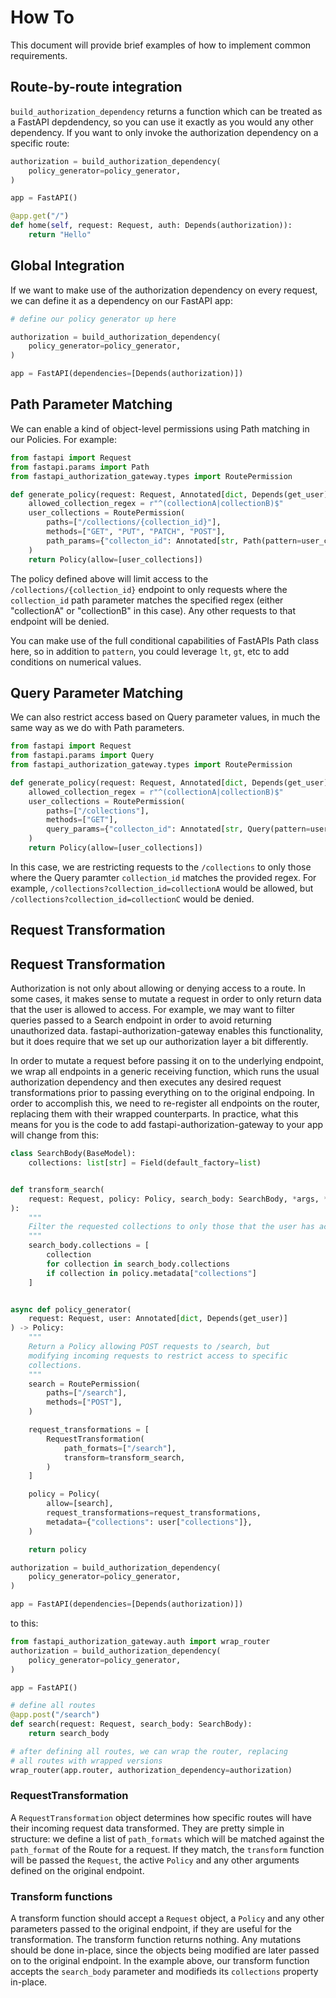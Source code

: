 # How To

This document will provide brief examples of how to implement common requirements.

## Route-by-route integration

`build_authorization_dependency` returns a function which can be treated as a FastAPI depdendency, so you can use it exactly as you would any other dependency. If you want to only invoke the authorization dependency on a specific route:

```python
authorization = build_authorization_dependency(
    policy_generator=policy_generator,
)

app = FastAPI()

@app.get("/")
def home(self, request: Request, auth: Depends(authorization)):
    return "Hello"

```

## Global Integration

If we want to make use of the authorization dependency on every request, we can define it as a dependency on our FastAPI app:

```python
# define our policy generator up here

authorization = build_authorization_dependency(
    policy_generator=policy_generator,
)

app = FastAPI(dependencies=[Depends(authorization)])
```

## Path Parameter Matching

We can enable a kind of object-level permissions using Path matching in our Policies. For example:

```python
from fastapi import Request
from fastapi.params import Path
from fastapi_authorization_gateway.types import RoutePermission

def generate_policy(request: Request, Annotated[dict, Depends(get_user)]):
    allowed_collection_regex = r"^(collectionA|collectionB)$"
    user_collections = RoutePermission(
        paths=["/collections/{collection_id}"],
        methods=["GET", "PUT", "PATCH", "POST"],
        path_params={"collecton_id": Annotated[str, Path(pattern=user_collection_regex)]}
    )
    return Policy(allow=[user_collections])
```

The policy defined above will limit access to the `/collections/{collection_id}` endpoint to only requests where the `collection_id` path parameter matches the specified regex (either "collectionA" or "collectionB" in this case). Any other requests to that endpoint will be denied.

You can make use of the full conditional capabilities of FastAPIs Path class here, so in addition to `pattern`, you could leverage `lt`, `gt`, etc to add conditions on numerical values.

## Query Parameter Matching

We can also restrict access based on Query parameter values, in much the same way as we do with Path parameters.

```python
from fastapi import Request
from fastapi.params import Query
from fastapi_authorization_gateway.types import RoutePermission

def generate_policy(request: Request, Annotated[dict, Depends(get_user)]):
    allowed_collection_regex = r"^(collectionA|collectionB)$"
    user_collections = RoutePermission(
        paths=["/collections"],
        methods=["GET"],
        query_params={"collecton_id": Annotated[str, Query(pattern=user_collection_regex)]}
    )
    return Policy(allow=[user_collections])
```

In this case, we are restricting requests to the `/collections` to only those where the Query paramter `collection_id` matches the provided regex. For example, `/collections?collection_id=collectionA` would be allowed, but `/collections?collection_id=collectionC` would be denied.

## Request Transformation

## Request Transformation

Authorization is not only about allowing or denying access to a route. In some cases, it makes sense to mutate a request in order to only return data that the user is allowed to access. For example, we may want to filter queries passed to a Search endpoint in order to avoid returning unauthorized data. fastapi-authorization-gateway enables this functionality, but it does require that we set up our authorization layer a bit differently.

In order to mutate a request before passing it on to the underlying endpoint, we wrap all endpoints in a generic receiving function, which runs the usual authorization dependency and then executes any desired request transformations prior to passing everything on to the original endpoing. In order to accomplish this, we need to re-register all endpoints on the router, replacing them with their wrapped counterparts. In practice, what this means for you is the code to add fastapi-authorization-gateway to your app will change from this:

```python
class SearchBody(BaseModel):
    collections: list[str] = Field(default_factory=list)


def transform_search(
    request: Request, policy: Policy, search_body: SearchBody, *args, **kwargs
):
    """
    Filter the requested collections to only those that the user has access to.
    """
    search_body.collections = [
        collection
        for collection in search_body.collections
        if collection in policy.metadata["collections"]
    ]


async def policy_generator(
    request: Request, user: Annotated[dict, Depends(get_user)]
) -> Policy:
    """
    Return a Policy allowing POST requests to /search, but
    modifying incoming requests to restrict access to specific
    collections.
    """
    search = RoutePermission(
        paths=["/search"],
        methods=["POST"],
    )

    request_transformations = [
        RequestTransformation(
            path_formats=["/search"],
            transform=transform_search,
        )
    ]

    policy = Policy(
        allow=[search],
        request_transformations=request_transformations,
        metadata={"collections": user["collections"]},
    )

    return policy

authorization = build_authorization_dependency(
    policy_generator=policy_generator,
)

app = FastAPI(dependencies=[Depends(authorization)])
```

to this:

```python
from fastapi_authorization_gateway.auth import wrap_router
authorization = build_authorization_dependency(
    policy_generator=policy_generator,
)

app = FastAPI()

# define all routes
@app.post("/search")
def search(request: Request, search_body: SearchBody):
    return search_body

# after defining all routes, we can wrap the router, replacing
# all routes with wrapped versions
wrap_router(app.router, authorization_dependency=authorization)
```

### RequestTransformation

A `RequestTransformation` object determines how specific routes will have their incoming request data transformed. They are pretty simple in structure: we define a list of `path_formats` which will be matched against the `path_format` of the Route for a request. If they match, the `transform` function will be passed the `Request`, the active `Policy` and any other arguments defined on the original endpoint.

### Transform functions

A transform function should accept a `Request` object, a `Policy` and any other parameters passed to the original endpoint, if they are useful for the transformation. The transform function returns nothing. Any mutations should be done in-place, since the objects being modified are later passed on to the original endpoint. In the example above, our transform function accepts the `search_body` parameter and modifieds its `collections` property in-place.